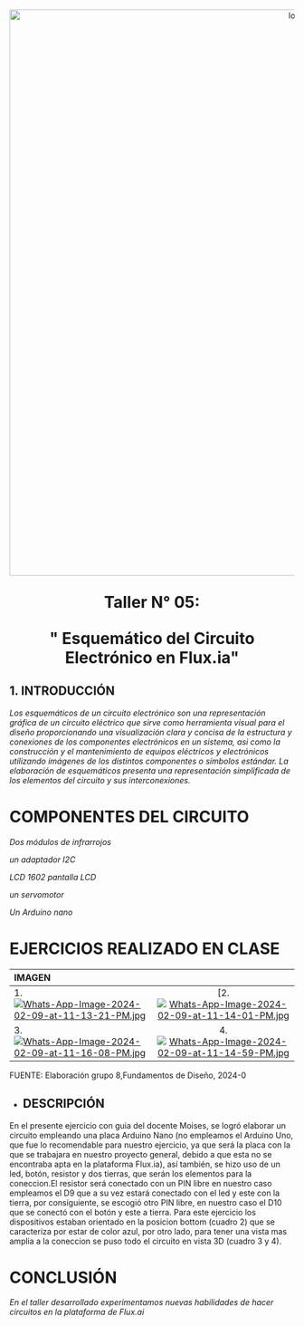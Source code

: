 
  <p align="center" style="margin-top: 50px; margin-bottom: 50px; font-family: Arial, sans-serif;">
  <p align="center">
    <img src="https://i.postimg.cc/pXjm2knB/Grupo-08.jpg)](https://postimg.cc/ZCTbH8H9)" width="1000" alt="logo">
  </p>  
 
   </p>  
  <h1 align="center" style="margin-top: 30px; margin-bottom: 0px;">Taller N° 05:</h1>
</p>
 </p>  
  <h1 align="center" style="margin-top: 30px; margin-bottom: 0px;">"  Esquemático del Circuito Electrónico en Flux.ia"</h1>
</p>
 



## 1. INTRODUCCIÓN
*Los esquemáticos de un circuito electrónico son una representación gráfica  de un circuito eléctrico que sirve como herramienta visual para el diseño proporcionando una visualización clara y concisa de la estructura y conexiones de los componentes electrónicos en un sistema, asi como la construcción y el mantenimiento de equipos eléctricos y electrónicos utilizando imágenes de los distintos componentes o símbolos estándar. La elaboración de esquemáticos presenta una representación simplificada de los elementos del circuito y sus interconexiones.*


# COMPONENTES DEL CIRCUITO 
*Dos módulos de infrarrojos*

*un adaptador I2C*

*LCD 1602 pantalla LCD*

*un servomotor*

*Un Arduino nano*

# EJERCICIOS REALIZADO EN CLASE 
| IMAGEN |   | 
| :------------ |:---------------:| 
| 1. [![Whats-App-Image-2024-02-09-at-11-13-21-PM.jpg](https://i.postimg.cc/fbBj1qP1/Whats-App-Image-2024-02-09-at-11-13-21-PM.jpg)](https://postimg.cc/VS0CCgmF)| [2. [![Whats-App-Image-2024-02-09-at-11-14-01-PM.jpg](https://i.postimg.cc/QdDz3P6M/Whats-App-Image-2024-02-09-at-11-14-01-PM.jpg)](https://postimg.cc/Wh98m9cR)|
| 3. [![Whats-App-Image-2024-02-09-at-11-16-08-PM.jpg](https://i.postimg.cc/Ls60qPFK/Whats-App-Image-2024-02-09-at-11-16-08-PM.jpg)](https://postimg.cc/3kVZVdwn) | 4.[![Whats-App-Image-2024-02-09-at-11-14-59-PM.jpg](https://i.postimg.cc/cHv9hNJF/Whats-App-Image-2024-02-09-at-11-14-59-PM.jpg)](https://postimg.cc/N9wkGSmX) |
FUENTE: Elaboración grupo 8,Fundamentos de Diseño, 2024-0

* ## DESCRIPCIÓN
En el presente ejercicio con guia del docente Moises, se logró elaborar un circuito empleando una placa Arduino Nano (no empleamos el Arduino Uno, que fue lo recomendable para nuestro ejercicio, ya que será la placa con la que se trabajara en nuestro proyecto general, debido a que esta no se encontraba apta en la plataforma Flux.ia), así también, se hizo uso de un led, botón, resistor y dos tierras, que serán los elementos para la coneccion.El resistor será conectado con un PIN libre en nuestro caso empleamos el D9 que a su vez estará conectado con el led y este con la tierra, por consiguiente, se escogió otro PIN libre, en nuestro caso el D10 que se conectó con el botón y este a tierra. Para este ejercicio los dispositivos estaban orientado en la posicion bottom (cuadro 2) que se caracteriza por estar de color azul, por otro lado, para tener una vista mas amplia a la coneccion se puso todo el circuito en vista 3D (cuadro 3 y 4).


# CONCLUSIÓN 
*En el taller desarrollado experimentamos nuevas habilidades de hacer circuitos en la plataforma de Flux.ai*
